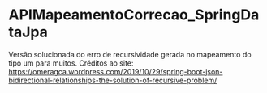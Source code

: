 # APIMapeamentoCorrecao_SpringDataJpa
 Versão solucionada do erro de recursividade gerada no mapeamento do tipo um para muitos. Créditos ao site: https://omeragca.wordpress.com/2019/10/29/spring-boot-json-bidirectional-relationships-the-solution-of-recursive-problem/
